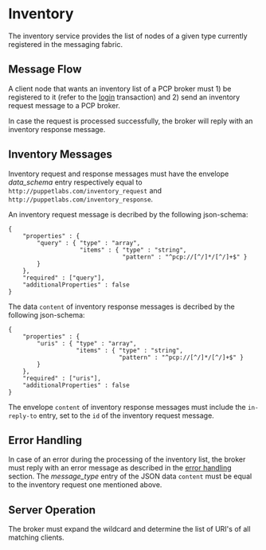 Inventory
===

The inventory service provides the list of nodes of a given type currently
registered in the messaging fabric.

Message Flow
---

A client node that wants an inventory list of a PCP broker must 1) be
registered to it (refer to the [login][1] transaction) and 2) send an inventory
request message to a PCP broker.

In case the request is processed successfully, the broker will reply with an
inventory response message.

Inventory Messages
---

Inventory request and response messages must have the envelope *data_schema*
entry respectively equal to `http://puppetlabs.com/inventory_request` and
`http://puppetlabs.com/inventory_response`.

An inventory request message is decribed by the following json-schema:

```
{
    "properties" : {
        "query" : { "type" : "array",
                    "items" : { "type" : "string",
                                "pattern" : "^pcp://[^/]*/[^/]+$" }
        }
    },
    "required" : ["query"],
    "additionalProperties" : false
}
```

The data `content` of inventory response messages is decribed by the following
json-schema:

```
{
    "properties" : {
        "uris" : { "type" : "array",
                   "items" : { "type" : "string",
                               "pattern" : "^pcp://[^/]*/[^/]+$" }
        }
    },
    "required" : ["uris"],
    "additionalProperties" : false
}
```

The envelope `content` of inventory response messages must include the
`in-reply-to` entry, set to the `id` of the inventory request message.

Error Handling
---

In case of an error during the processing of the inventory list, the broker must
reply with an error message as described in the [error handling][2] section.
The *message_type* entry of the JSON data `content` must be equal to the
inventory request one mentioned above.

Server Operation
---

The broker must expand the wildcard and determine the list of URI's of all matching
clients.

[1]: registration.md
[2]: error_handling.md
